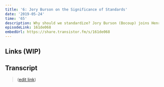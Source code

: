 ```yaml
---
title: '6: Jory Burson on the Significance of Standards'
date: '2019-05-24'
time: '65'
description: Why should we standardize? Jory Burson (Bocoup) joins Henry to talk open source and standards: what they are, why we need them, what should be standardized, lifecycles of standards, past/future accessibility of participating in the process, and more!
episodeLink: 161de068
embedUrl: https://share.transistor.fm/s/161de068
---
```


## Links (WIP)

## Transcript

> ([edit link](https://github.com/hzoo/maintainersanonymous.com/edit/master/src/pages/standards.md))